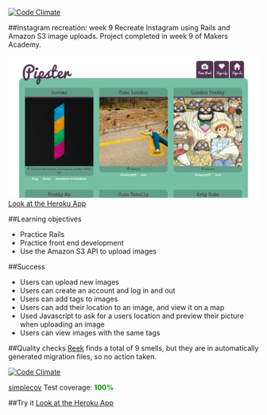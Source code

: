 [![Code Climate](https://codeclimate.com/repos/547335c169568034f4233528/badges/121410a4328d449c240b/gpa.svg)](https://codeclimate.com/repos/547335c169568034f4233528/feed)

##Instagram recreation: week 9
Recreate Instagram using Rails and Amazon S3 image uploads.
Project completed in week 9 of Makers Academy.

![Pipster](https://github.com/zoeabryant/ma-instagram/blob/master/screenshot_pipster.png)
[Look at the Heroku App](http://pipster.herokuapp.com/)

##Learning objectives
* Practice Rails
* Practice front end development
* Use the Amazon S3 API to upload images

##Success
* Users can upload new images
* Users can create an account and log in and out
* Users can add tags to images
* Users can add their location to an image, and view it on a map
* Used Javascript to ask for a users location and preview their picture when uploading an image
* Users can view images with the same tags

##Quality checks
[Reek](https://github.com/joenas/preek) finds a total of 9 smells, but they are in automatically generated migration files, so no action taken.

[![Code Climate](https://codeclimate.com/repos/547335c169568034f4233528/badges/121410a4328d449c240b/gpa.svg)](https://codeclimate.com/repos/547335c169568034f4233528/feed)

[simplecov](https://github.com/colszowka/simplecov) Test coverage: <font color='#009900'>**100%**</font>

##Try it
[Look at the Heroku App](http://pipster.herokuapp.com/)